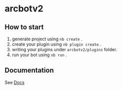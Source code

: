 # arcbotv2

## How to start

1. generate project using `nb create` .
2. create your plugin using `nb plugin create` .
3. writing your plugins under `arcbotv2/plugins` folder.
4. run your bot using `nb run` .

## Documentation

See [Docs](https://v2.nonebot.dev/)
